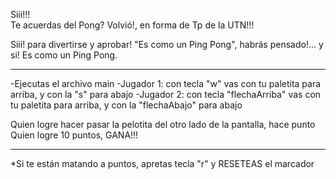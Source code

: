 Siii!!!  
Te acuerdas del Pong?
Volvió!, en forma de Tp de la UTN!!! 

Siii! para divertirse y aprobar!
"Es como un Ping Pong", habrás pensado!... y si! 
Es como un Ping Pong.


----

-Ejecutas el archivo main
-Jugador 1: con tecla "w" vas con tu paletita para arriba, y con la "s" para abajo
-Jugador 2: con tecla "flechaArriba" vas con tu paletita para arriba, y con la "flechaAbajo" para abajo

Quien logre hacer pasar la pelotita del otro lado de la pantalla, hace punto
Quien logre 10 puntos, GANA!!!

----

*Si te están matando a puntos, apretas tecla "r" y RESETEAS el marcador

